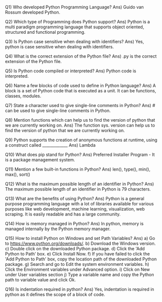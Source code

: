 Q1) Who developed Python Programming Language?
Ans) Guido van Rossum developed Python.

Q2) Which type of Programming does Python support?
Ans) Python is a multi paradigm programming language that supports object oriented, structured and  functional programming.

Q3) Is Python case sensitive when dealing with identifiers?
Ans) Yes, python is case sensitive when dealing with identifiers.

Q4) What is the correct extension of the Python file?
Ans) .py is the correct extension of the Python file.

Q5) Is Python code compiled or interpreted?
Ans) Python code is interpreted.

Q6) Name a few blocks of code used to define in Python language?
Ans) A block is a set of Python code that is executed as a unit. It can be functions, classes, modules.

Q7) State a character used to give single-line comments in Python?
Ans) # can be used to give single-line comments in Python.

Q8) Mention functions which can help us to find the version of python that we are currently working on.
Ans) The function sys. version can help us to find the version of python that we are currently working on.

Q9) Python supports the creation of anonymous functions at runtime, using a construct called _____________
Ans) Lambda

Q10) What does pip stand for Python? 
Ans) Preferred Installer Program - It is a package management system.

Q11) Mention a few built-in functions in Python?
Ans) len(), type(), min(), max(), sort()

Q12) What is the maximum possible length of an identifier in Python?
Ans) The maximum possible length of an identifier in Python is 79 characters.

Q13) What are the benefits of using Python?
Ans) Python is a general purpose programming language with a lot of libraries available for various purposes like web development, machine learning, visualization, web scraping. It is easily readable and has a large community. 

Q14) How is memory managed in Python?
Ans) In python, memory is managed internally by the Python memory manager.

Q15) How to install Python on Windows and set Path Variables?
Ans) a) Go to https://www.python.org/downloads/.
     b) Download the Windows version.
     c) Double click on the downloaded Python package.
     d) Click the 'Add Python to Path' box.
     e) Click Install Now. 
     f) If you have failed to click the 'Add Python to Path' box, copy the location path of the downloaded Python package.
     g) Search and go to Edit the system environment variables.
     h) Click the Environment variables under Advanced option.
     i) Click on New under User variables section
     j) Type a variable name and copy the Python path to variable value and click Ok.

Q16) Is indentation required in python?
Ans) Yes, indentation is required in python as it defines the scope of a block of code.

